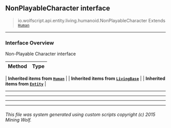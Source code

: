 ## NonPlayableCharacter __interface__

>io.wolfscript.api.entity.living.humanoid.NonPlayableCharacter
>Extends [`Human`](Human.md)

---

### Interface Overview

Non-Playable Character interface

Method | Type   
--- | :--- 
 |
__Inherited items from [`Human`](Human.md)__ |
 |
__Inherited items from [`LivingBase`](../LivingBase.md)__ |
 |
__Inherited items from [`Entity`](../../Entity.md)__ |









---



---


---


---


###### This file was system generated using custom scripts copyright (c) 2015 Mining Wolf.
	

